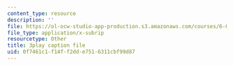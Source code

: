```yaml
---
content_type: resource
description: ''
file: https://ol-ocw-studio-app-production.s3.amazonaws.com/courses/6-00sc-introduction-to-computer-science-and-programming-spring-2011/0f7461c1f14ff2dde7516311cbf99d87_FBKxrPEeCSU.srt
file_type: application/x-subrip
resourcetype: Other
title: 3play caption file
uid: 0f7461c1-f14f-f2dd-e751-6311cbf99d87
---
```

